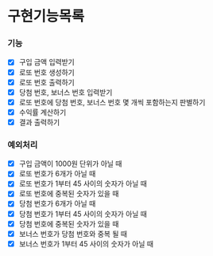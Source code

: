 # 구현기능목록

### 기능

- [x] 구입 금액 입력받기
- [x] 로또 번호 생성하기
- [x] 로또 번호 출력하기
- [x] 당첨 번호, 보너스 번호 입력받기
- [x] 로또 번호에 당첨 번호, 보너스 번호 몇 개씩 포함하는지 판별하기
- [x] 수익률 계산하기
- [x] 결과 출력하기

### 예외처리

- [x] 구입 금액이 1000원 단위가 아닐 때
- [x] 로또 번호가 6개가 아닐 때
- [x] 로또 번호가 1부터 45 사이의 숫자가 아닐 때
- [x] 로또 번호에 중복된 숫자가 있을 때
- [x] 당첨 번호가 6개가 아닐 때
- [x] 당첨 번호가 1부터 45 사이의 숫자가 아닐 때
- [x] 당첨 번호에 중복된 숫자가 있을 때
- [x] 보너스 번호가 당첨 번호와 중복 될 때
- [x] 보너스 번호가 1부터 45 사이의 숫자가 아닐 때
